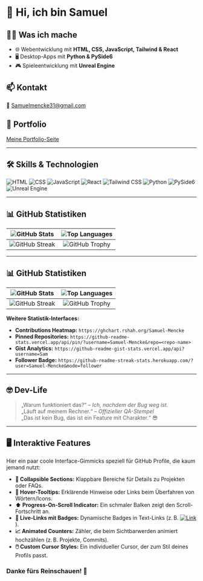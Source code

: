 # 👋 Hi, ich bin Samuel

## 👨‍💻 Was ich mache
- 🌐 Webentwicklung mit **HTML, CSS, JavaScript, Tailwind & React**
- 🖥️ Desktop-Apps mit **Python & PySide6**
- 🎮 Spieleentwicklung mit **Unreal Engine**

## 📫 Kontakt
📧 Samuelmencke31@gmail.com

## 🔗 Portfolio
[Meine Portfolio-Seite](https://Samuel-Mencke.github.io)

---

## 🛠️ Skills & Technologien

![HTML](https://img.shields.io/badge/-HTML5-E34F26?logo=html5&logoColor=fff)  ![CSS](https://img.shields.io/badge/-CSS3-1572B6?logo=css3&logoColor=fff)  ![JavaScript](https://img.shields.io/badge/-JavaScript-F7DF1E?logo=javascript&logoColor=000)  ![React](https://img.shields.io/badge/-React-61DAFB?logo=react&logoColor=000)  ![Tailwind CSS](https://img.shields.io/badge/-Tailwind_CSS-06B6D4?logo=tailwind-css&logoColor=fff)  ![Python](https://img.shields.io/badge/-Python-3776AB?logo=python&logoColor=fff)  ![PySide6](https://img.shields.io/badge/-PySide6-41CD52?logo=qt&logoColor=fff)  ![Unreal Engine](https://img.shields.io/badge/-Unreal_Engine-0E1128?logo=unrealengine&logoColor=fff)

---

## 📊 GitHub Statistiken

| ![GitHub Stats](https://github-readme-stats.vercel.app/api?username=Samuel-Mencke&show_icons=true&theme=tokyonight) | ![Top Languages](https://github-readme-stats.vercel.app/api/top-langs/?username=Samuel-Mencke&layout=compact&theme=tokyonight) |
| :---: | :---: |
| ![GitHub Streak](https://github-readme-streak-stats.herokuapp.com/?user=Samuel-Mencke&theme=tokyonight) | ![GitHub Trophy](https://github-profile-trophy.vercel.app/?username=Samuel-Mencke&theme=tokyonight&column=4) |

---

## 📊 GitHub Statistiken

| ![GitHub Stats](https://github-readme-stats.vercel.app/api?username=Samuel-Mencke&show_icons=true&theme=tokyonight) | ![Top Languages](https://github-readme-stats.vercel.app/api/top-langs/?username=Samuel-Mencke&layout=compact&theme=tokyonight) |
| :---: | :---: |
| ![GitHub Streak](https://github-readme-streak-stats.herokuapp.com/?user=Samuel-Mencke&theme=tokyonight) | ![GitHub Trophy](https://github-profile-trophy.vercel.app/?username=Samuel-Mencke&theme=tokyonight&column=4) |

**Weitere Statistik-Interfaces:**

- **Contributions Heatmap:** `https://ghchart.rshah.org/Samuel-Mencke`  
- **Pinned Repositories:** `https://github-readme-stats.vercel.app/api/pin/?username=Samuel-Mencke&repo=<repo-name>`  
- **Gist Analytics:** `https://github-readme-gist-stats.vercel.app/api?username=Sam`  
- **Follower Badge:** `https://github-readme-streak-stats.herokuapp.com/?user=Samuel-Mencke&mode=follower`  

---

## 🤓 Dev-Life

> „Warum funktioniert das?“ – *Ich, nachdem der Bug weg ist.*  
> „Läuft auf meinem Rechner.“ – *Offizieller QA-Stempel*  
> „Das ist kein Bug, das ist ein Feature mit Charakter.“ 😎

---

## 🖥️ Interaktive Features

Hier ein paar coole Interface-Gimmicks speziell für GitHub Profile, die kaum jemand nutzt:

- **📂 Collapsible Sections:** Klappbare Bereiche für Details zu Projekten oder FAQs.
- **💬 Hover-Tooltips:** Erklärende Hinweise oder Links beim Überfahren von Wörtern/Icons.
- **⬆️ Progress-On-Scroll Indicator:** Ein schmaler Balken zeigt den Scroll-Fortschritt an.
- **🔗 Live-Links mit Badges:** Dynamische Badges in Text-Links (z. B. [![Link](https://img.shields.io/badge/Visit-Portfolio-blue)]()).
- **📈 Animated Counters:** Zähler, die beim Sichtbarwerden animiert hochzählen (z. B. Projekte, Commits).
- **🖱️ Custom Cursor Styles:** Ein individueller Cursor, der zum Stil deines Profils passt.

### Danke fürs Reinschauen! 🚀
